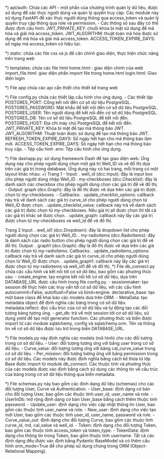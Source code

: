 *) api/auth: Chứa các API - một phần của chương trình quản lý dữ liệu, được sử dụng để xác thực người dùng và quản lý quyền truy cập. Các module này sử dụng FastAPI để xác thực người dùng thông qua access_token và quản lý quyền truy cập thông qua role và permission. - Các thông số sau đây có thể được định cấu hình: JWT_PRIVATE_KEY: chuỗi khóa bí mật sử dụng để mã hóa và giải mã access_token. JWT_ALGORITHM: thuật toán mã hóa được sử dụng để mã hóa và giải mã access_token. ACCESS_TOKEN_EXPIRE_DAYS: số ngày mà access_token có hiệu lực.

*) static: chứa các file css và js để căn chỉnh giao diện, thực hiện chức năng trên trang web

*) templates: chứa các file html home.html : giao diện chính của web import_file.html: giao diện phần import file trong home.html login.html: Giao diện login

*) File app chứa các api cần thiết cho thiết kế trang web

*) File config.py chứa các thiết lập cấu hình cho ứng dụng. - Các thiết lập POSTGRES_PORT: Cổng kết nối đến cơ sở dữ liệu PostgreSQL. POSTGRES_PASSWORD: Mật khẩu để kết nối đến cơ sở dữ liệu PostgreSQL. POSTGRES_USER: Tên người dùng để kết nối đến cơ sở dữ liệu PostgreSQL. POSTGRES_DB: Tên cơ sở dữ liệu PostgreSQL để kết nối đến. POSTGRES_HOST: Địa chỉ máy chủ PostgreSQL để kết nối đến. JWT_PRIVATE_KEY: Khóa bí mật để tạo mã thông báo JWT. JWT_ALGORITHM: Thuật toán được sử dụng để tạo mã thông báo JWT. REFRESH_TOKEN_EXPIRE_DAYS: Số ngày hết hạn cho mã thông báo làm mới. ACCESS_TOKEN_EXPIRE_DAYS: Số ngày hết hạn cho mã thông báo truy cập. - Tệp cấu hình .env: Tệp cấu hình cho ứng dụng.

*) File dashapp.py: sử dụng framework Dash để tạo giao diện web. Ứng dụng này cho phép người dùng chọn một giá trị Well_ID và vẽ đồ thị dựa trên các giá trị trong database. Ứng dụng này có hai trang, mỗi trang có một layout khác nhau: +) Trang 1 - Input: . well_id (dcc.Input): đây là input box cho phép người dùng nhập Well_ID . my-checkboxes (dcc.Checklist): đây là danh sách các checkbox cho phép người dùng chọn các giá trị để vẽ đồ thị. - Output: graph (dcc.Graph): đây là đồ thị được vẽ dựa trên các giá trị được chọn từ my-checkboxes. - Callbacks: . update_checklist_options: callback này trả về danh sách các giá trị curve_id cho phép người dùng chọn từ Well_ID được chọn. . update_checklist_value: callback này trả về danh sách các giá trị được chọn từ my-checkboxes. Nếu giá trị all được chọn thì tất cả các giá trị khác sẽ được chọn. . update_graph: callback này lấy các giá trị được chọn từ my-checkboxes và well_id để vẽ đồ thị.

Trang 2
Input: . well_id1 (dcc.Dropdown): đây là dropdown list cho phép người dùng chọn các giá trị Well_ID. . my-radioitems (dcc.RadioItems): đây là danh sách các radio button cho phép người dùng chọn các giá trị để vẽ đồ thị.
Output: . graph1 (dcc.Graph): đây là đồ thị được vẽ dựa trên các giá trị được chọn từ my-radioitems.
Callbacks: . update_radioitems_options: callback này trả về danh sách các giá trị curve_id cho phép người dùng chọn từ Well_ID được chọn. . update_graph1: callback này lấy các giá trị được chọn từ my-radioitems và well_id1 để vẽ đồ thị.
*) File db_connect.py chứa các cấu hình và kết nối tới cơ sở dữ liệu, bao gồm các phương thức sau: - create_engine: tạo engine kết nối tới cơ sở dữ liệu, dựa trên DATABASE_URL được cấu hình trong file config.py. - sessionmaker: tạo session để thực hiện các truy vấn tới cơ sở dữ liệu, với các cấu hình autocommit=False, autoflush=False và bind=engine. declarative_base: tạo một base class để khai báo các models dựa trên ORM. - MetaData: tạo metadata object để định nghĩa các bảng trong cơ sở dữ liệu. metadata.reflect: đọc cấu trúc của cơ sở dữ liệu và tự động tạo các đối tượng bảng tương ứng. - get_db: trả về một session tới cơ sở dữ liệu, sử dụng yield để tạo một generator function. Các phương thức và biến được import từ các module sqlalchemy, config và sqlalchemy.orm. Tên và thông tin về cơ sở dữ liệu được lưu trữ trong biến DATABASE_URL.

*) File models.py này định nghĩa các models (mô hình) cho các đối tượng trong cơ sở dữ liệu. - User: đối tượng tương ứng với bảng user trong cơ sở dữ liệu. - Curve_value: đối tượng tương ứng với bảng cal_curve_value trong cơ sở dữ liệu. - Per_mission: đối tượng tương ứng với bảng permission trong cơ sở dữ liệu. Các models này được định nghĩa bằng cách kế thừa từ lớp Base được import từ module db_connect. Các thuộc tính và phương thức của các models được xác định bằng cách sử dụng các thông tin về cấu trúc của bảng trong cơ sở dữ liệu thông qua biến metadata.

*) File schemas.py này bao gồm các định dạng dữ liệu (schemas) cho các đối tượng User, Curve và Authentication. - User_base: định dạng cơ bản cho đối tượng User, bao gồm các thuộc tính user_id, user_name và role. - UserInDb: mở rộng định dạng cơ bản User_base bằng cách thêm thuộc tính password. - Update_user: định dạng cho việc cập nhật thông tin User, bao gồm các thuộc tính user_name và role. - New_user: định dạng cho việc tạo mới User, bao gồm các thuộc tính user_id, user_name, password và role. - Curve_value_out: định dạng cho đối tượng Curve, bao gồm các thuộc tính curve_id, md, cal_value và well_id. - Token: định dạng cho đối tượng Token, bao gồm các thuộc tính access_token và token_type. - TokenData: định dạng cho thông tin trong Token, bao gồm thuộc tính username. Tất cả các định dạng đều được xác định bằng Pydantic BaseModel và có thêm cấu hình orm_mode=True để cho phép sử dụng chúng trong ORM (Object-Relational Mapping).